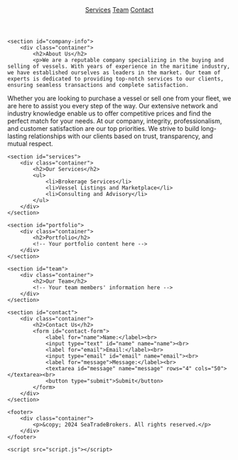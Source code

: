 <html lang="en">
<head>
    <meta charset="UTF-8">
    <meta name="viewport" content="width=device-width, initial-scale=1.0">
    <link rel="stylesheet" href="styles.css">
</head>
<body>
    <header>
        <div class="container">
            <nav>
                <a href="#services">Services</a>
                <a href="#team">Team</a>
                <a href="#contact">Contact</a>
            </nav>
        </div>
    </header>

    <section id="company-info">
        <div class="container">
            <h2>About Us</h2>
            <p>We are a reputable company specializing in the buying and selling of vessels. With years of experience in the maritime industry, we have established ourselves as leaders in the market. Our team of experts is dedicated to providing top-notch services to our clients, ensuring seamless transactions and complete satisfaction.
Whether you are looking to purchase a vessel or sell one from your fleet, we are here to assist you every step of the way. Our extensive network and industry knowledge enable us to offer competitive prices and find the perfect match for your needs.
At our company, integrity, professionalism, and customer satisfaction are our top priorities. We strive to build long-lasting relationships with our clients based on trust, transparency, and mutual respect.
    </p>
        </div>
    </section>

    <section id="services">
        <div class="container">
            <h2>Our Services</h2>
            <ul>
                <li>Brokerage Services</li>
                <li>Vessel Listings and Marketplace</li>
                <li>Consulting and Advisory</li>
            </ul>
        </div>
    </section>

    <section id="portfolio">
        <div class="container">
            <h2>Portfolio</h2>
            <!-- Your portfolio content here -->
        </div>
    </section>

    <section id="team">
        <div class="container">
            <h2>Our Team</h2>
            <!-- Your team members' information here -->
        </div>
    </section>

    <section id="contact">
        <div class="container">
            <h2>Contact Us</h2>
            <form id="contact-form">
                <label for="name">Name:</label><br>
                <input type="text" id="name" name="name"><br>
                <label for="email">Email:</label><br>
                <input type="email" id="email" name="email"><br>
                <label for="message">Message:</label><br>
                <textarea id="message" name="message" rows="4" cols="50"></textarea><br>
                <button type="submit">Submit</button>
            </form>
        </div>
    </section>

    <footer>
        <div class="container">
            <p>&copy; 2024 SeaTradeBrokers. All rights reserved.</p>
        </div>
    </footer>

    <script src="script.js"></script>
</body>
</html>
